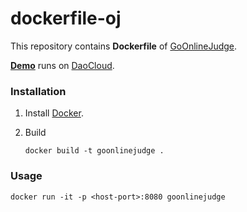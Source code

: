 dockerfile-oj
=============

This repository contains **Dockerfile** of [GoOnlineJudge](https://github.com/ZJGSU-Open-Source/GoOnlineJudge).

[**Demo**](http://onlinejudge.daoapp.io/) runs on [DaoCloud](https://www.daocloud.io/).

### Installation

1. Install [Docker](https://docs.docker.com/installation/#installation).

2. Build 
   
   `docker build -t goonlinejudge .`
   
### Usage

    docker run -it -p <host-port>:8080 goonlinejudge
